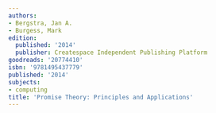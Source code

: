 ```yaml
---
authors:
- Bergstra, Jan A.
- Burgess, Mark
edition:
  published: '2014'
  publisher: Createspace Independent Publishing Platform
goodreads: '20774410'
isbn: '9781495437779'
published: '2014'
subjects:
- computing
title: 'Promise Theory: Principles and Applications'
---
```



